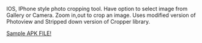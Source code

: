 IOS, IPhone style photo cropping tool. Have option to select image from Gallery or Camera. Zoom in,out to crop an image. Uses modified version of Photoview and Stripped down version of Cropper library.

[Sample APK FILE!](https://github.com/ozeetee/AndroidImageZoomCrop/releases/download/1.0/AndroidImageZoomCrop.apk)